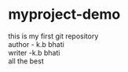 # myproject-demo
this is my first git repository
<br>
author - k.b bhati
<Br>
writer -k.b bhati
<br>
all the best
